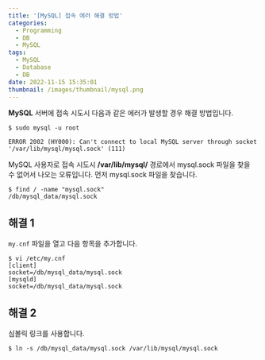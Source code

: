```yaml
---
title: '[MySQL] 접속 에러 해결 방법'
categories:
  - Programming
  - DB
  - MySQL
tags:
  - MySQL
  - Database
  - DB
date: 2022-11-15 15:35:01
thumbnail: /images/thumbnail/mysql.png
---
```


**MySQL** 서버에 접속 시도시 다음과 같은 에러가 발생할 경우 해결 방법입니다.

```shell
$ sudo mysql -u root

ERROR 2002 (HY000): Can't connect to local MySQL server through socket '/var/lib/mysql/mysql.sock' (111)
```

MySQL 사용자로 접속 시도시 **/var/lib/mysql/** 경로에서 mysql.sock 파일을 찾을 수 없어서 나오는 오류입니다.
먼저 mysql.sock 파일을 찾습니다.

```shell
$ find / -name "mysql.sock"
/db/mysql_data/mysql.sock
```

## 해결 1

`my.cnf` 파일을 열고 다음 항목을 추가합니다.

```shell
$ vi /etc/my.cnf
[client]
socket=/db/mysql_data/mysql.sock
[mysqld]
socket=/db/mysql_data/mysql.sock
```

## 해결 2

심볼릭 링크를 사용합니다.

```shell
$ ln -s /db/mysql_data/mysql.sock /var/lib/mysql/mysql.sock
```
